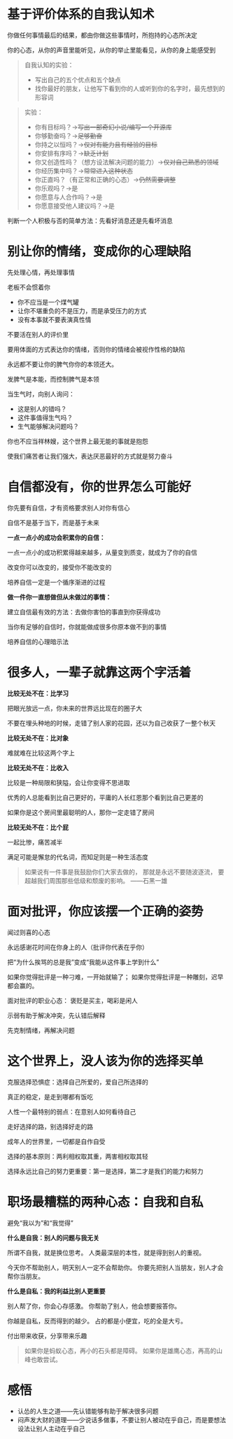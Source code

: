# 基于评价体系的自我认知术

你做任何事情最后的结果，都由你做这些事情时，所抱持的心态所决定

你的心态，从你的声音里能听见，从你的举止里能看见，从你的身上能感受到

> 自我认知的实验：
> * 写出自己的五个优点和五个缺点
> * 找你最好的朋友，让他写下看到你的人或听到你的名字时，最先想到的形容词

> 实验：
> * 你有目标吗？→~~写出一部奇幻小说/编写一个开源库~~
> * 你够勤奋吗？→~~足够勤奋~~
> * 你持之以恒吗？→~~仅对有能力且有经验的目标~~
> * 你安排有序吗？→~~缺乏计划~~
> * 你又创造性吗？（想方设法解决问题的能力）→~~仅对自己熟悉的领域~~
> * 你经历集中吗？→~~常常进入这种状态~~
> * 你正直吗？（有正常和正确的心态）→~~仍然需要调整~~
> * 你乐观吗？→~~是~~
> * 你愿意与人合作吗？→~~是~~
> * 你愿意接受他人建议吗？→~~是~~

判断一个人积极与否的简单方法：先看好消息还是先看坏消息

# 别让你的情绪，变成你的心理缺陷

先处理心情，再处理事情

老板不会惯着你

* 你不应当是一个煤气罐
* 让你不堪重负的不是压力，而是承受压力的方式
* 没有本事就不要表演真性情

不要活在别人的评价里

要用体面的方式表达你的情绪，否则你的情绪会被视作性格的缺陷

永远都不要让你的脾气你你的本领还大。

发脾气是本能，而控制脾气是本领

当生气时，向别人询问：
* 这是别人的错吗？
* 这件事值得生气吗？
* 生气能够解决问题吗？

你也不应当祥林嫂，这个世界上最无能的事就是抱怨

使我们痛苦者让我们强大，表达厌恶最好的方式就是努力奋斗

# 自信都没有，你的世界怎么可能好

你先要有自信，才有资格要求别人对你有信心

自信不是基于当下，而是基于未来

**一点一点小的成功会积累你的自信：**

一点一点小的成功积累得越来越多，从量变到质变，就成为了你的自信

改变你可以改变的，接受你不能改变的

培养自信一定是一个循序渐进的过程

**做一件你一直想做但从未做过的事情：**

建立自信最有效的方法：去做你害怕的事直到你获得成功

当你有足够的自信时，你就能做成很多你原本做不到的事情

培养自信的心理暗示法

# 很多人，一辈子就靠这两个字活着

**比较无处不在：比学习**

把眼光放远一点，你未来的世界远比现在的圈子大

不要在埋头种地的时候，走错了别人家的花园，还以为自己收获了一整个秋天

**比较无处不在：比对象**

难就难在比较这两个字上

**比较无处不在：比收入**

比较是一种局限和狭隘，会让你变得不思进取

优秀的人总能看到比自己更好的，平庸的人长红恩那个看到比自己更差的

如果你是这个房间里最聪明的人，那你一定走错了房间

**比较无处不在：比个屁**

一起比惨，痛苦减半

满足可能是懈怠的代名词，而知足则是一种生活态度

> 如果说有一件事是我鼓励你们大家去做的，
> 那就是永远不要随波逐流，
> 要超越我们周围那些低级和颓废的影响。
> ——石黑一雄

# 面对批评，你应该摆一个正确的姿势

闻过则喜的心态

永远感谢花时间在你身上的人（批评你代表在乎你）

把“为什么挨骂的总是我”变成“我能从这件事上学到什么”

如果你觉得批评是一种刁难，一开始就输了；
如果你觉得批评是一种雕刻，迟早都会赢的。

面对批评的职业心态：
褒贬是买主，喝彩是闲人

示弱有助于解决冲突，先认错后解释

先克制情绪，再解决问题

# 这个世界上，没人该为你的选择买单

克服选择恐惧症：选择自己所爱的，爱自己所选择的

真正的稳定，是走到哪都有饭吃

人性一个最特别的弱点：在意别人如何看待自己

走好选择的路，别选择好走的路

成年人的世界里，一切都是自作自受

选择的基本原则：两利相权取其重，两害相权取其轻

选择永远比自己的努力更重要：第一是选择，第二才是我们的能力和努力

# 职场最糟糕的两种心态：自我和自私

避免“我以为”和“我觉得”

**什么是自我：别人的问题与我无关**

所谓不自我，就是换位思考。
人类最深层的本性，就是得到别人的重视。

今天你不帮助别人，明天别人一定不会帮助你。
你要先把别人当朋友，别人才会帮你当朋友。

**什么是自私：我的利益比别人更重要**

别人帮了你，你会心存感激。
你帮助了别人，他会想要报答你。

你越是自私，反而得到的越少。
占的都是小便宜，吃的全是大亏。

付出带来收获，分享带来乐趣

> 如果你是蚂蚁心态，再小的石头都是障碍。
> 如果你是雄鹰心态，再高的山峰也敢尝试。

# 感悟

* 认怂的人生之道——先认错能够有助于解决很多问题
* 闷声发大财的道理——少说话多做事，不要让别人被动在乎自己，而是要想法设法让别人主动在乎自己
